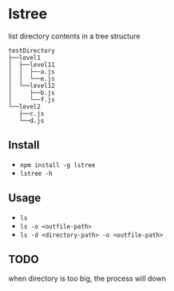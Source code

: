 # lstree

list directory contents in a tree structure

    testDirectory
    ├──level1
    │  ├──level11
    │  │  ├──a.js
    │  │  └──e.js
    │  └──level12
    │     ├──b.js
    │     └──f.js
    └──level2
       ├──c.js
       └──d.js


## Install

- `npm install -g lstree`
- `lstree -h`

## Usage

- `ls`
- `ls -o <outfile-path>`
- `ls -d <directory-path> -o <outfile-path>`

## TODO

when directory is too big, the process will down
